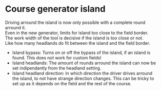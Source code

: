 # Course generator island
  
Driving arround the island is now only possible with a complete round arround it.  
Even in the new generator, limits for island too close to the field border.  
The work width of the tool is decisive if the island is too close or not.  
Like how many headlands do fit between the island and the field border.  

  
- Island bypass: Turns on or off the bypass of the island, if an island is found. This does not work for custom fields!  
- Island headlands: The amount of rounds arround the island can now be set indipendantly from the headland setting.  
- Island headland direction: In which direction the driver drives arround the island, to not have strange direction changes. This can be tricky to set up as it depends on the field and the rest of the course.  
